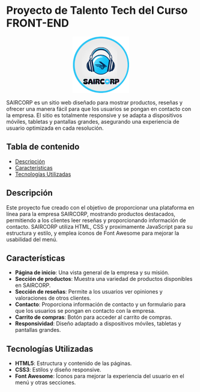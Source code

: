 # Proyecto de Talento Tech del Curso FRONT-END

<p align="center">
  <img src="./Imagenes/SAIRCORP.png" alt="SAIRCORP Logo" width="150"/>
</p>

SAIRCORP es un sitio web diseñado para mostrar productos, reseñas y ofrecer una manera fácil para que los usuarios se pongan en contacto con la empresa. El sitio es totalmente responsive y se adapta a dispositivos móviles, tabletas y pantallas grandes, asegurando una experiencia de usuario optimizada en cada resolución.

## Tabla de contenido

<ul>
  <li><a href="#descripción">Descripción</a></li>
  <li><a href="#características">Características</a></li>
  <li><a href="#tecnologías-utilizadas">Tecnologías Utilizadas</a></li>
</ul>

## Descripción

Este proyecto fue creado con el objetivo de proporcionar una plataforma en línea para la empresa SAIRCORP, mostrando productos destacados, permitiendo a los clientes leer reseñas y proporcionando información de contacto. SAIRCORP utiliza HTML, CSS y proximamente JavaScript para su estructura y estilo, y emplea íconos de Font Awesome para mejorar la usabilidad del menú.

## Características

- **Página de inicio**: Una vista general de la empresa y su misión.
- **Sección de productos**: Muestra una variedad de productos disponibles en SAIRCORP.
- **Sección de reseñas**: Permite a los usuarios ver opiniones y valoraciones de otros clientes.
- **Contacto**: Proporciona información de contacto y un formulario para que los usuarios se pongan en contacto con la empresa.
- **Carrito de compras**: Botón para acceder al carrito de compras.
- **Responsividad**: Diseño adaptado a dispositivos móviles, tabletas y pantallas grandes.

## Tecnologías Utilizadas

- **HTML5**: Estructura y contenido de las páginas.
- **CSS3**: Estilos y diseño responsive.
- **Font Awesome**: Íconos para mejorar la experiencia del usuario en el menú y otras secciones.
